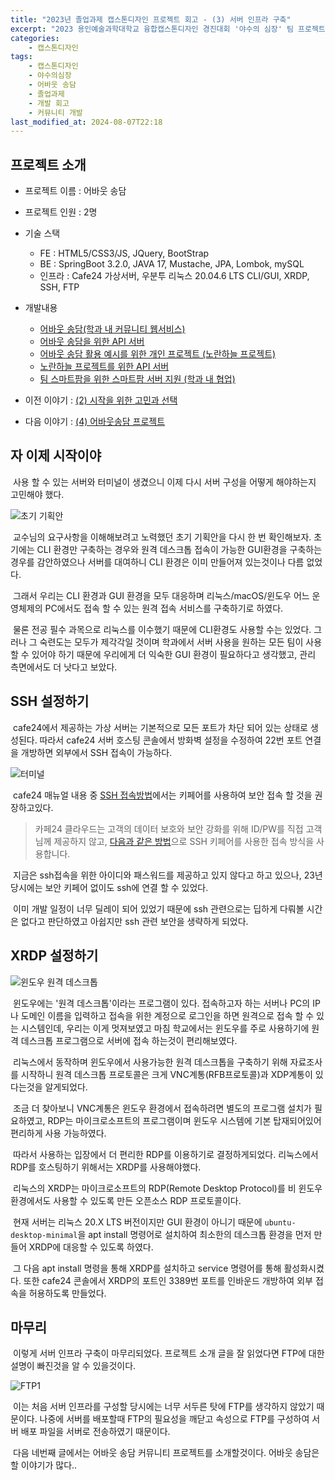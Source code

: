 ```yaml
---
title: "2023년 졸업과제 캡스톤디자인 프로젝트 회고 - (3) 서버 인프라 구축"
excerpt: "2023 용인예술과학대학교 융합캡스톤디자인 경진대회 '야수의 심장' 팀 프로젝트 회고"
categories:
    - 캡스톤디자인
tags:
    - 캡스톤디자인
    - 야수의심장
    - 어바웃 송담
    - 졸업과제
    - 개발 회고
    - 커뮤니티 개발
last_modified_at: 2024-08-07T22:18
---
```


## 프로젝트 소개

* 프로젝트 이름 : 어바웃 송담
* 프로젝트 인원 : 2명
* 기술 스택
    * FE : HTML5/CSS3/JS, JQuery, BootStrap
    * BE : SpringBoot 3.2.0, JAVA 17, Mustache, JPA, Lombok, mySQL
    * 인프라 : Cafe24 가상서버, 우분투 리눅스 20.04.6 LTS CLI/GUI, XRDP, SSH, FTP
* 개발내용
    * [어바웃 송담(학과 내 커뮤니티 웹서비스)](https://github.com/godokan/ccsYasu)
    * [어바웃 송담을 위한 API 서버](https://github.com/godokan/ccsApi)
    * [어바웃 송담 활용 예시를 위한 개인 프로젝트 (노란하늘 프로젝트)](https://github.com/godokan/YellowSky)
    * [노란하늘 프로젝트를 위한 API 서버](https://github.com/godokan/YellowSkyAPI)
    * [팀 스마트팜을 위한 스마트팜 서버 지원 (학과 내 협업)](https://github.com/godokan/SmartFarm)

* 이전 이야기 : [(2) 시작을 위한 고민과 선택](https://godokan.github.io/캡스톤디자인/야수의심장-회고-2/)
* 다음 이야기 : [(4) 어바웃송담 프로젝트](https://godokan.github.io/캡스톤디자인/야수의심장-회고-4/)

## 자 이제 시작이야

&nbsp;사용 할 수 있는 서버와 터미널이 생겼으니 이제 다시 서버 구성을 어떻게 해야하는지 고민해야 했다.

![초기 기획안](https://github.com/user-attachments/assets/580f21f7-7349-4ec2-b666-7a0af69e2c11)

&nbsp;교수님의 요구사항을 이해해보려고 노력했던 초기 기획안을 다시 한 번 확인해보자. 초기에는 CLI 환경만 구축하는 경우와 원격 데스크톱 접속이 가능한 GUI환경을 구축하는 경우를 감안하였으나 서버를 대여하니 CLI 환경은 이미 만들어져 있는것이나 다름 없었다.

&nbsp;그래서 우리는 CLI 환경과 GUI 환경을 모두 대응하며 리눅스/macOS/윈도우 어느 운영체제의 PC에서도 접속 할 수 있는 원격 접속 서비스를 구축하기로 하였다.

&nbsp;물론 전공 필수 과목으로 리눅스를 이수했기 때문에 CLI환경도 사용할 수는 있었다. 그러나 그 숙련도는 모두가 제각각일 것이며 학과에서 서버 사용을 원하는 모든 팀이 사용 할 수 있어야 하기 때문에 우리에게 더 익숙한 GUI 환경이 필요하다고 생각했고, 관리 측면에서도 더 낫다고 보았다.

## SSH 설정하기

&nbsp;cafe24에서 제공하는 가상 서버는 기본적으로 모든 포트가 차단 되어 있는 상태로 생성된다. 따라서 cafe24 서버 호스팅 콘솔에서 방화벽 설정을 수정하여 22번 포트 연결을 개방하면 외부에서 SSH 접속이 가능하다.

![터미널](https://github.com/user-attachments/assets/ab318702-8497-40a0-8bfc-9346d1ecc650)

&nbsp;cafe24 매뉴얼 내용 중 [SSH 접속방법](https://docs.cafe24cloud.com/home/server/server/connect/keypair)에서는 키페어를 사용하여 보안 접속 할 것을 권장하고있다.

>카페24 클라우드는 고객의 데이터 보호와 보안 강화를 위해 ID/PW를 직접 고객님께 제공하지 않고, [다음과 같은 방법](https://docs.cafe24cloud.com/home/server/server/connect/keypair#id-2-1)으로 SSH 키페어를 사용한 접속 방식을 사용합니다.

&nbsp;지금은 ssh접속을 위한 아이디와 패스워드를 제공하고 있지 않다고 하고 있으나, 23년 당시에는 보안 키페어 없이도 ssh에 연결 할 수 있었다.

&nbsp;이미 개발 일정이 너무 딜레이 되어 있었기 때문에 ssh 관련으로는 딥하게 다뤄볼 시간은 없다고 판단하였고 아쉽지만 ssh 관련 보안을 생략하게 되었다.

## XRDP 설정하기

![윈도우 원격 데스크톱](https://github.com/user-attachments/assets/dec26bb1-6471-4222-b70d-67e27cda817e)

&nbsp;윈도우에는 '원격 데스크톱'이라는 프로그램이 있다. 접속하고자 하는 서버나 PC의 IP나 도메인 이름을 입력하고 접속을 위한 계정으로 로그인을 하면 원격으로 접속 할 수 있는 시스템인데, 우리는 이게 멋져보였고 마침 학교에서는 윈도우를 주로 사용하기에 원격 데스크톱 프로그램으로 서버에 접속 하는것이 편리해보였다.

&nbsp;리눅스에서 동작하며 윈도우에서 사용가능한 원격 데스크톱을 구축하기 위해 자료조사를 시작하니 원격 데스크톱 프로토콜은 크게 VNC계통(RFB프로토콜)과 XDP계통이 있다는것을 알게되었다.

&nbsp;조금 더 찾아보니 VNC계통은 윈도우 환경에서 접속하려면 별도의 프로그램 설치가 필요하였고, RDP는 마이크로소프트의 프로그램이며 윈도우 시스템에 기본 탑재되어있어 편리하게 사용 가능하였다.

&nbsp;따라서 사용하는 입장에서 더 편리한 RDP를 이용하기로 결정하게되었다. 리눅스에서 RDP를 호스팅하기 위해서는 XRDP를 사용해야했다.

&nbsp;리눅스의 XRDP는 마이크로소프트의 RDP(Remote Desktop Protocol)를 비 윈도우 환경에서도 사용할 수 있도록 만든 오픈소스 RDP 프로토콜이다.

&nbsp;현재 서버는 리눅스 20.X LTS 버전이지만 GUI 환경이 아니기 때문에 `ubuntu-desktop-minimal`을 apt install 명령어로 설치하여 최소한의 데스크톱 환경을 먼저 만들어 XRDP에 대응할 수 있도록 하였다.

&nbsp;그 다음 apt install 명령을 통해 XRDP를 설치하고 service 명령어를 통해 활성화시켰다. 또한 cafe24 콘솔에서 XRDP의 포트인 3389번 포트를 인바운드 개방하여 외부 접속을 허용하도록 만들었다.

## 마무리

&nbsp;이렇게 서버 인프라 구축이 마무리되었다. 프로젝트 소개 글을 잘 읽었다면 FTP에 대한 설명이 빠진것을 알 수 있을것이다.

![FTP1](https://github.com/user-attachments/assets/98764d6a-3213-435f-b597-419d88e42296)

&nbsp;이는 처음 서버 인프라를 구성할 당시에는 너무 서두른 탓에 FTP를 생각하지 않았기 때문이다. 나중에 서버를 배포할때 FTP의 필요성을 깨닫고 속성으로 FTP를 구성하여 서버 배포 파일을 서버로 전송하였기 때문이다.

&nbsp;다음 네번째 글에서는 어바웃 송담 커뮤니티 프로젝트를 소개할것이다. 어바웃 송담은 할 이야기가 많다..